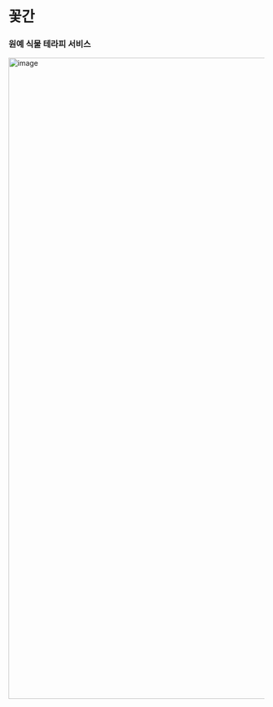 # 꽃간
### 원예 식물 테라피 서비스

<img width="1264" alt="image" src="https://user-images.githubusercontent.com/75469281/215403225-d550809b-e202-49b1-b4bf-223f6d9a7304.png">
